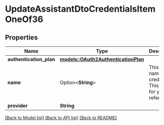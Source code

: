# UpdateAssistantDtoCredentialsItemOneOf36

## Properties

Name | Type | Description | Notes
------------ | ------------- | ------------- | -------------
**authentication_plan** | [**models::OAuth2AuthenticationPlan**](OAuth2AuthenticationPlan.md) |  | 
**name** | Option<**String**> | This is the name of credential. This is just for your reference. | [optional]
**provider** | **String** |  | 

[[Back to Model list]](../README.md#documentation-for-models) [[Back to API list]](../README.md#documentation-for-api-endpoints) [[Back to README]](../README.md)


